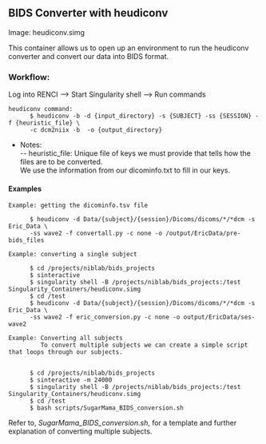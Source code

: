 ## BIDS Converter with heudiconv

Image: heudiconv.simg

This container allows us to open up an environment to run the heudiconv converter and convert our data into BIDS format.

### Workflow: <br>
Log into RENCI --> Start Singularity shell --> Run commands


    heudiconv command:
          $ heudiconv -b -d {input_directory} -s {SUBJECT} -ss {SESSION} -f {heuristic_file} \
          -c dcm2niix -b  -o {output_directory}



  * Notes:\
    -- heuristic_file: Unique file of keys we must provide that tells how the files are to be converted. \
          We use the information from our dicominfo.txt to fill in our keys.


#### Examples

    Example: getting the dicominfo.tsv file

          $ heudiconv -d Data/{subject}/{session}/Dicoms/dicoms/*/*dcm -s Eric_Data \
          -ss wave2 -f convertall.py -c none -o /output/EricData/pre-bids_files

    Example: converting a single subject

          $ cd /projects/niblab/bids_projects
          $ sinteractive
          $ singularity shell -B /projects/niblab/bids_projects:/test Singularity_Containers/heudiconv.simg
          $ cd /test
          $ heudiconv -d Data/{subject}/{session}/Dicoms/dicoms/*/*dcm -s Eric_Data \
          -ss wave2 -f eric_conversion.py -c none -o output/EricData/ses-wave2

    Example: Converting all subjects
             To convert multiple subjects we can create a simple script that loops through our subjects.


          $ cd /projects/niblab/bids_projects
          $ sinteractive -m 24000
          $ singularity shell -B /projects/niblab/bids_projects:/test Singularity_Containers/heudiconv.simg
          $ cd /test
          $ bash scripts/SugarMama_BIDS_conversion.sh

Refer to, <i>SugarMama_BIDS_conversion.sh</i>, for a template and further explanation of converting multiple subjects.
